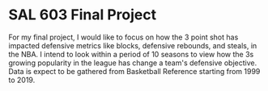 # SAL 603 Final Project
For my final project, I would like to focus on how the 3 point shot has impacted defensive metrics like blocks, defensive rebounds, and steals, in the NBA. I intend to look within a period of 10 seasons to view how the 3s growing popularity in the league has change a team's defensive objective.
Data is expect to be gathered from Basketball Reference starting from 1999 to 2019.
